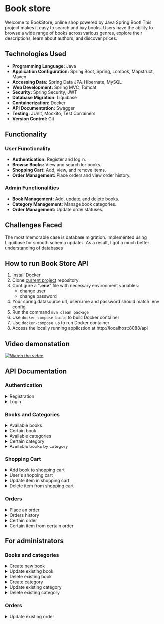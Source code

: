 # Book store
Welcome to BookStore, online shop powered by Java Spring Boot!
This project makes it easy to search and buy books.
Users have the ability to browse a wide range of books across various genres, explore their descriptions, learn about authors, and discover prices.
## Technologies Used

* **Programming Language:** Java
* **Application Configuration:** Spring Boot, Spring, Lombok, Mapstruct, Maven
* **Accessing Data:** Spring Data JPA, Hibernate, MySQL
* **Web Development:** Spring MVC, Tomcat
* **Security:** Spring Security, JWT
* **Database Migration:** Liquibase
* **Containerization:** Docker
* **API Documentation:** Swagger
* **Testing:** JUnit, Mockito, Test Containers
* **Version Control:** Git

## Functionality
### User Functionality

* **Authentication:** Register and log in.
* **Browse Books:** View and search for books.
* **Shopping Cart:** Add, view, and remove items.
* **Order Management:** Place orders and view order history.

### Admin Functionalities

* **Book Management:** Add, update, and delete books.
* **Category Management:** Manage book categories.
* **Order Management:** Update order statuses.

## Challenges Faced
The most memorable case is database migration. Implemented using Liquibase for smooth schema updates.
As a result, I got a much better understanding of databases
## How to run Book Store API
1. Install [Docker](https://www.docker.com/products/docker-desktop/)
2. Clone [current project](https://github.com/fedorovychh/book-store) repository
3. Configure a "**.env**" file with necessary environment variables:
    - change user
    - change password
4. Your spring.datasource url, username and password should match .env config
5. Run the command `mvn clean package`
6. Use `docker-compose build` to build Docker container
7. Use `docker-compose up` to run Docker container
8. Access the locally running application at http://localhost:8088/api

## Video demonstation

[![Watch the video](https://img.youtube.com/vi/YJujjJcWaGU/0.jpg)](https://www.youtube.com/watch?v=YJujjJcWaGU)

## API Documentation
### Authentication
<details>
   <summary>Registration</summary>

* HTTP Request: POST ```/api/auth/register```
* Request Body:
  ```
  {
    "email": "test.user@example.com",
    "password": "12345678",
    "repeatPassword": "12345678",
    "firstName": "Test",
    "lastName": "User",
    "shippingAddress": "123 Main St, City, Country"
  }
  ``` 
  Response Body:
  ```
  {
    "id": 1,
    "email": "test.user@example.com",
    "firstName": "Test",
    "lastName": "User",
    "shippingAddress": "123 Main St, City, Country"
  }
  ```   
</details>
<details>
   <summary>Login</summary>

* HTTP Request: POST ```/api/auth/login```
* Request Body:
  ```
  {
      "email": "test.user@example.com",
      "password": "12345678"
  }
  ```  
* Response Body:
  ```
  {
      "token": "eyJhbGciOiJIUzI1NiIsInR5cCI6IkpXVCJ9.eyJzdWIiOiIxMjM0NTY3ODkwIiwibmFtZSI6IkpvaG4gRG9lIiwiaWF0IjoxNTE2MjM5MDIyfQ.SflKxwRJSMeKKF2QT4fwpMeJf36POk6yJV_adQssw5c"
  }
  ```
</details>

### Books and Categories
<details>
   <summary>Available books</summary>

* HTTP Request: GET ```/api/books```
* Response Body:
  ```
  [
      {
          "id": 1,
          "title": "Test Book",
          "author": "Test Author",
          "isbn": "9783161484100",
          "price": 17.50,
          "description": "Description for test book",
          "coverImage": "https://www.example.com/images/book3.jpg",
          "categories": [1]
      },
      {
          "id": 2,
          "title": "Test Book 2",
          "author": "Test Author 2",
          "isbn": "9783161484101",
          "price": 21.00,
          "description": "Description for test book 2",
          "coverImage": "https://www.example.com/images/book3.jpg",
          "categories": [1]
      }
  ]
  ```    
</details>
<details>
   <summary>Certain book</summary>

* HTTP Request: GET ```/api/books/1```
* Response Body:
  ```
  {
      "id": 1,
      "title": "Test Book",
      "author": "Test Author",
      "isbn": "9783161484100",
      "price": 17.50,
      "description": "Description for test book",
      "coverImage": "https://www.example.com/images/book3.jpg",
      "categories": [1]
  }
  ```
</details>
<details>
   <summary>Available categories</summary>

* HTTP Request: GET ```/api/categories```
* Response Body:
  ```
  [
      {
          "id": 1,
          "name": "Fantasy Adventure",
          "description": "Fantasy adventure books"
      },
      {
          "id": 2,
          "name": "Dystopian Fiction",
          "description": "Novels in a dystopian setting"
      },
      {
          "id": 3,
          "name": "Post-Apocalyptic Fiction",
          "description": "Post-apocalyptic novels"
      }
  ]
  ```
</details>
<details>
   <summary>Certain category</summary>

* HTTP Request: GET ```/api/categories/1```
* Response Body:
  ```
  {
      "id": 1,
      "name": "Fantasy Adventure",
      "description": "Fantasy adventure books"
  }
  ```
</details>
<details>
   <summary>Available books by category</summary>

* HTTP Request: GET ```/api/categories/1/books```
* Response Body:
  ```
  [
      {
          "id": 1,
          "title": "Test Book",
          "author": "Test Author",
          "isbn": "9783161484100",
          "price": 17.50,
          "description": "Description for test book",
          "coverImage": "https://www.example.com/images/book3.jpg",
      }
  ]
  ```   
</details>

### Shopping Cart
<details>
   <summary>Add book to shopping cart</summary>

* HTTP Request: POST ```/api/cart```
* Request Body:
  ```
  {
    "bookId": "1",
    "quantity": "3"
  }
  ```
* Response Body:
  ```      
  {
      "id": 1,
      "userId": 1,
      "cartItems": [
          {
              "id": 1,
              "bookId": 1,
              "bookTitle": "Test Book",
              "quantity": 3
          }
      ]
  }
  ```
</details>
<details>
   <summary>User's shopping cart</summary>

* HTTP Request: GET ```/api/cart```
* Response Body:
  ```
  [
      {
          "id": 1,
          "userId": 1,
          "cartItems": [
              {
                  "id": 1,
                  "bookId": 1,
                  "bookTitle": "Test Book",
                  "quantity": 3
              }
          ]
      }
  ]
  ``` 
</details>
<details>
   <summary>Update item in shopping cart</summary>

* HTTP Request: PUT ```/api/cart/cart-items/1```
* Request Body:
  ```
  {
    "quantity": "2"
  }
  ```
* Response Body:
  ```
  {
      {
          "id": 1,
          "userId": 1,
          "cartItems": [
              {
                  "id": 1,
                  "bookId": 1,
                  "bookTitle": "Test Book",
                  "quantity": 2
              }
          ]
      }
  }
  ```   
</details>
<details>
   <summary>Delete item from shopping cart</summary>

* HTTP Request: DELETE ```/api/cart/cart-items/1```
</details>

### Orders
<details>
   <summary>Place an order</summary>

* HTTP Request: POST ```/api/orders```
* Request Body:
  ```
  {
      "shippingAddress": "123 Main St, City, Country"
  }
  ```
* Response Body:
  ```
  {
      "id": 1,
      "userId": 1,
      "orderItems": [
          {
              "id": 1,
              "bookId": 1,
              "quantity": 3
          }
      ],
      "orderDate": "2024-01-07T12:02:51.316180965",
      "total": 52.50,
      "status": "PENDING"
  }
  ```


</details>
<details>
   <summary>Orders history</summary>

HTTP Request: GET ```/api/orders```

         Response Body:
  ```
  [
    {
        "id": 1,
        "userId": 1,
        "orderItems": [
            {
                "id": 1,
                "bookId": 1,
                "quantity": 3
            }
        ],
        "orderDate": "2024-01-07T12:02:51.316180965",
        "total": 52.50,
        "status": "PENDING"
    }
]
```   
</details>
<details>
   <summary>Certain order</summary>

* HTTP Request: GET ```/api/orders/1/items```
* Response Body:
  ```
  [
      {
          "id": 1,
          "bookId": 1,
          "quantity": 3
      }
  ]
  ```  
</details>
<details>
   <summary>Certain item from certain order</summary>

* HTTP Request: GET ```/api/orders/1/items/1```
* Response Body:
  ```
  {
      "id": 1,
      "bookId": 1,
      "quantity": 3
  }
  ``` 
</details>

## For administrators
### Books and categories
<details>
   <summary>Create new book</summary>

* HTTP Request: POST ```/api/books```
* Request Body:
  ```
  {
      "title": "Test Book",
      "author": "Test Author",
      "isbn": "9783161484100",
      "price": 17.50,
      "description": "Description for test book",
      "coverImage": "https://www.example.com/images/book3.jpg",
      "categories": [1]
  }
  ```
* Response Body:
  ```
  {
      "id": 1,
      "title": "Test Book",
      "author": "Test Author",
      "isbn": "9783161484100",
      "price": 17.50,
      "description": "Description for test book",
      "coverImage": "https://www.example.com/images/book3.jpg",
      "categories": [1]
  }
  ```
</details>
<details>
   <summary>Update existing book</summary>

* HTTP Request: PUT ```/api/books/1```
* Request Body:
  ```
  {
      "title": "Test Book",
      "author": "Test Author",
      "isbn": "9783161484100",
      "price": 27.50,
      "description": "Description for test book",
      "coverImage": "https://www.example.com/images/book3.jpg",
      "categories": [1]
  }
  ```
* Response Body:
  ```
  {
      "id": 1,
      "title": "Test Book",
      "author": "Test Author",
      "isbn": "9783161484100",
      "price": 27.50,
      "description": "Description for test book",
      "coverImage": "https://www.example.com/images/book3.jpg",
      "categories": [1]
  }
  ```   
</details>
<details>
   <summary>Delete existing book</summary>

* HTTP Request: DELETE ```/api/books/1```
</details>
<details>
   <summary>Create category</summary>

* HTTP Request: POST ```/api/categories```
* Request Body:
  ```
  {
      "name": "Horror",
      "description": "Horror books"
  }
  ```
* Response Body:
  ```
  {
      "id": 4,
      "name": "Horror",
      "description": "Horror books"
  }
  ```
</details>
<details>
   <summary>Update existing category</summary>

* HTTP Request: PUT ```/api/categories/1```
* Request Body:
  ```
  {
      "name": "Horror",
      "description": "Horror and not only books"
  }
  ```
* Response Body:
  ```
  {
      "id": 4,
      "name": "Horror",
      "description": "Horror and not only books"
  }
  ```  
</details>
<details>
   <summary>Delete existing category</summary>

* HTTP Request: DELETE ```/api/categories/1```
</details>

### Orders
<details>
   <summary>Update existing order</summary>

* HTTP Request: PUT ```/api/orders/1```
* Request Body:
  ```
  {
      "status": "CONFIRMED"
  }
  ```
* Response Body:
  ```
  [
      {
          "id": 1,
          "userId": 1,
          "orderItems": [
              {
                  "id": 1,
                  "bookId": 1,
                  "quantity": 3
              }
          ],
          "orderDate": "2024-01-07T12:02:51.316180965",
          "total": 52.50,
          "status": "CONFIRMED"
      }
]
```
</details>
